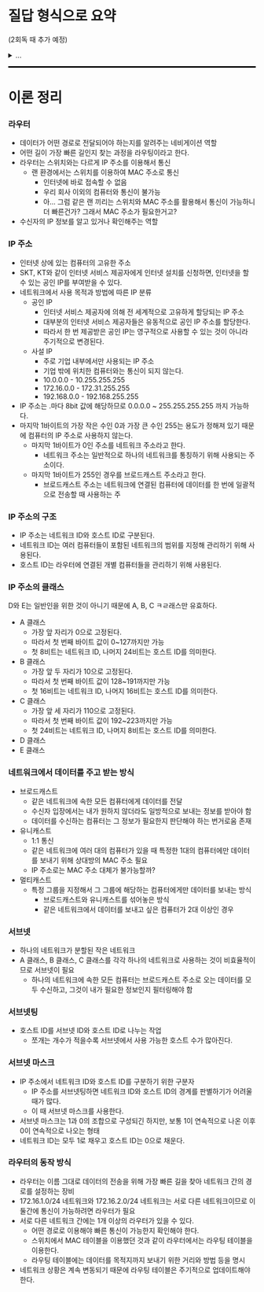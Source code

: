 # 질답 형식으로 요약
(2회독 때 추가 예정)
<details>
<summary>...</summary>

...
</details>

<hr style="height: 3px; background-color: black; border: none;">

# 이론 정리

### 라우터
- 데이터가 어떤 경로로 전달되어야 하는지를 알려주는 네비게이션 역할
- 어떤 길이 가장 빠른 길인지 찾는 과정을 라우팅이라고 한다.
- 라우터는 스위치와는 다르게 IP 주소를 이용해서 통신
  - 랜 환경에서는 스위치를 이용하여 MAC 주소로 통신
    - 인터넷에 바로 접속할 수 없음
    - 우리 회사 이외의 컴퓨터와 통신이 불가능
    - 아... 그럼 같은 랜 끼리는 스위치와 MAC 주소를 활용해서 통신이 가능하니 더 빠른건가? 그래서 MAC 주소가 필요한거고?
- 수신자의 IP 정보를 알고 있거나 확인해주는 역할

### IP 주소
- 인터넷 상에 있는 컴퓨터의 고유한 주소
- SKT, KT와 같이 인터넷 서비스 제공자에게 인터넷 설치를 신청하면, 인터넷을 할 수 있는 공인 IP를 부여받을 수 있다.
- 네트워크에서 사용 목적과 방법에 따른 IP 분류
  - 공인 IP
    - 인터넷 서비스 제공자에 의해 전 세계적으로 고유하게 할당되는 IP 주소
    - 대부분의 인터넷 서비스 제공자들은 유동적으로 공인 IP 주소를 할당한다.
    - 따라서 한 번 제공받은 공인 IP는 영구적으로 사용할 수 있는 것이 아니라 주기적으로 변경된다.
  - 사설 IP
    - 주로 기업 내부에서만 사용되는 IP 주소
    - 기업 밖에 위치한 컴퓨터와는 통신이 되지 않는다.
    - 10.0.0.0 - 10.255.255.255
    - 172.16.0.0 - 172.31.255.255
    - 192.168.0.0 - 192.168.255.255
- IP 주소는 .마다 8bit 값에 해당하므로 0.0.0.0 ~ 255.255.255.255 까지 가능하다.
- 마지막 1바이트의 가장 작은 수인 0과 가장 큰 수인 255는 용도가 정해져 있기 때문에 컴퓨터의 IP 주소로 사용하지 않는다.
  - 마지막 1바이트가 0인 주소를 네트워크 주소라고 한다.
    - 네트워크 주소는 일반적으로 하나의 네트워크를 통칭하기 위해 사용되는 주소이다.
  - 마지막 1바이트가 255인 경우를 브로드캐스트 주소라고 한다.
    - 브로드캐스트 주소는 네트워크에 연결된 컴퓨터에 데이터를 한 번에 일괄적으로 전송할 때 사용하는 주

### IP 주소의 구조
- IP 주소는 네트워크 ID와 호스트 ID로 구분된다.
- 네트워크 ID는 여러 컴퓨터들이 포함된 네트워크의 범위를 지정해 관리하기 위해 사용된다. 
- 호스트 ID는 라우터에 연결된 개별 컴퓨터들을 관리하기 위해 사용된다.

### IP 주소의 클래스
D와 E는 일반인을 위한 것이 아니기 때문에 A, B, C ㅋㄹ래스만 유효하다.
- A 클래스
  - 가장 앞 자리가 0으로 고정된다.
  - 따라서 첫 번째 바이트 값이 0~127까지만 가능
  - 첫 8비트는 네트워크 ID, 나머지 24비트는 호스트 ID를 의미한다.
- B 클래스
  - 가장 앞 두 자리가 10으로 고정된다.
  - 따라서 첫 번째 바이트 값이 128~191까지만 가능
  - 첫 16비트는 네트워크 ID, 나머지 16비트는 호스트 ID를 의미한다.
- C 클래스
  - 가장 앞 세 자리가 110으로 고정된다.
  - 따라서 첫 번째 바이트 값이 192~223까지만 가능
  - 첫 24비트는 네트워크 ID, 나머지 8비트는 호스트 ID를 의미한다.
- D 클래스
- E 클래스

### 네트워크에서 데이터를 주고 받는 방식
- 브로드캐스트
  - 같은 네트워크에 속한 모든 컴퓨터에게 데이터를 전달
  - 수신자 입장에서는 내가 원하지 않더라도 일방적으로 보내는 정보를 받아야 함
  - 데이터를 수신하는 컴퓨터는 그 정보가 필요한지 판단해야 하는 번거로움 존재
- 유니캐스트
  - 1:1 통신
  - 같은 네트워크에 여러 대의 컴퓨터가 있을 때 특정한 1대의 컴퓨터에만 데이터를 보내기 위해 상대방의 MAC 주소 필요
  - IP 주소로는 MAC 주소 대체가 불가능할까?
- 멀티캐스트
  - 특정 그룹을 지정해서 그 그룹에 해당하는 컴퓨터에게만 데이터를 보내는 방식
    - 브로드캐스트와 유니캐스트를 섞어놓은 방식
    - 같은 네트워크에서 데이터를 보내고 싶은 컴퓨터가 2대 이상인 경우

### 서브넷
- 하나의 네트워크가 분할된 작은 네트워크
- A 클래스, B 클래스, C 클래스를 각각 하나의 네트워크로 사용하는 것이 비효율적이므로 서브넷이 필요
  - 하나의 네트워크에 속한 모든 컴퓨터는 브로드캐스트 주소로 오는 데이터를 모두 수신하고, 그것이 내가 필요한 정보인지 필터링해야 함

### 서브넷팅
- 호스트 ID를 서브넷 ID와 호스트 ID로 나누는 작업
  - 쪼개는 개수가 적을수록 서브넷에서 사용 가능한 호스트 수가 많아진다.

### 서브넷 마스크
- IP 주소에서 네트워크 ID와 호스트 ID를 구분하기 위한 구분자
  - IP 주소를 서브넷팅하면 네트워크 ID와 호스트 ID의 경계를 판별하기가 어려울 때가 많다.
  - 이 때 서브넷 마스크를 사용한다.
- 서브넷 마스크는 1과 0의 조합으로 구성되긴 하지만, 보통 1이 연속적으로 나온 이후 0이 연속적으로 나오는 형태
- 네트워크 ID는 모두 1로 채우고 호스트 ID는 0으로 채운다.

### 라우터의 동작 방식
- 라우터는 이름 그대로 데이터의 전송을 위해 가장 빠른 길을 찾아 네트워크 간의 경로를 설정하는 장비
- 172.16.1.0/24 네트워크와 172.16.2.0/24 네트워크는 서로 다른 네트워크이므로 이 둘간에 통신이 가능하려면 라우터가 필요
- 서로 다른 네트워크 간에는 1개 이상의 라우터가 있을 수 있다.
  - 어떤 경로로 이용해야 빠른 통신이 가능한지 확인해야 한다.
  - 스위치에서 MAC 테이블을 이용했던 것과 같이 라우터에서는 라우팅 테이블을 이용한다.
  - 라우팅 테이블에는 데이터를 목적지까지 보내기 위한 거리와 방법 등을 명시
- 네트워크 상황은 계속 변동되기 때문에 라우팅 테이블은 주기적으로 업데이트해야 한다.
